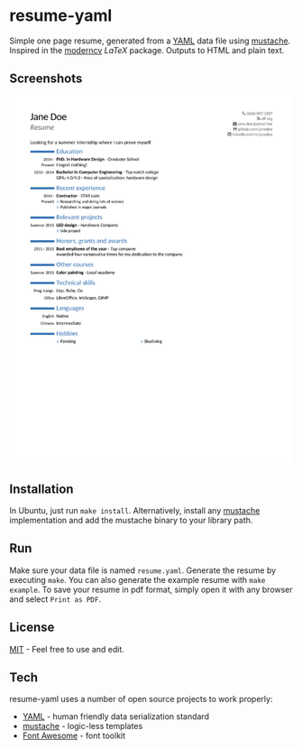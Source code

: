 # resume-yaml

Simple one page resume, generated from a [YAML](http://www.yaml.org/) data file using [mustache](https://mustache.github.io/).
Inspired in the [moderncv](https://www.ctan.org/tex-archive/macros/latex/contrib/moderncv/) *LaTeX* package.
Outputs to HTML and plain text.

Screenshots
----
![](example.png)

Installation
----
In Ubuntu, just run `make install`.
Alternatively, install any [mustache](https://mustache.github.io/) implementation and add the mustache binary to your library path.

Run
----
Make sure your data file is named `resume.yaml`.
Generate the resume by executing `make`.
You can also generate the example resume with `make example`.
To save your resume in pdf format, simply open it with any browser and select `Print as PDF`.

License
----
[MIT](LICENSE) - Feel free to use and edit.

Tech
----
resume-yaml uses a number of open source projects to work properly:

* [YAML](http://www.yaml.org/) - human friendly data serialization standard
* [mustache](https://mustache.github.io/) - logic-less templates
* [Font Awesome](https://fortawesome.github.io/Font-Awesome/) - font toolkit
